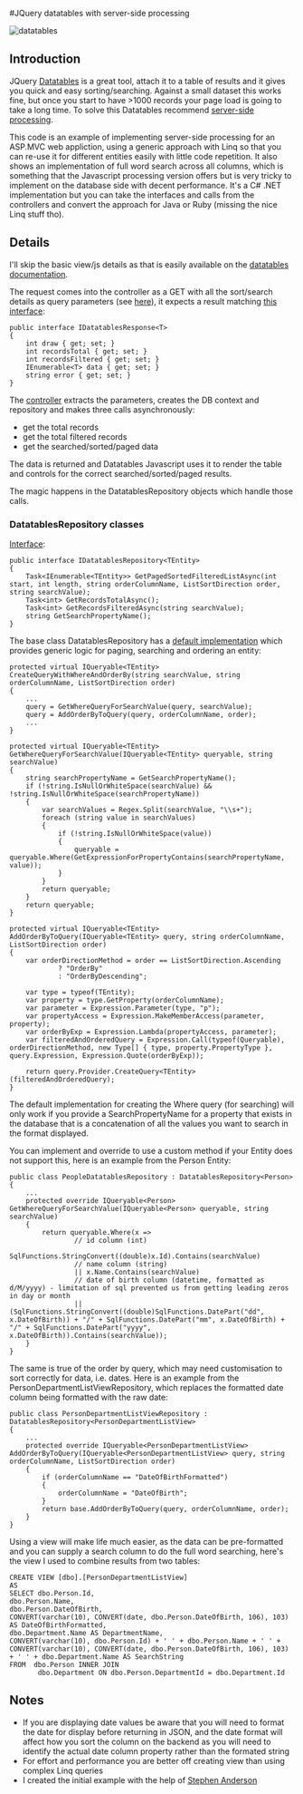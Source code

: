 ﻿#JQuery datatables with server-side processing

![datatables](https://raw.githubusercontent.com/stevenalexander/ServerSideDataTables/master/datatables-server-side.png)

## Introduction

JQuery [Datatables](https://datatables.net) is a great tool, attach it to a table of results and it gives you quick and 
easy sorting/searching. Against a small dataset this works fine, but once you start to have >1000 records your page load 
is going to take a long time. To solve this Datatables recommend [server-side processing](https://datatables.net/manual/server-side).

This code is an example of implementing server-side processing for an ASP.MVC web appliction, using a generic approach with
Linq so that you can re-use it for different entities easily with little code repetition. It also shows an implementation of 
full word search across all columns, which is something that the Javascript processing version offers but is very tricky to 
implement on the database side with decent performance. It's a C# .NET implementation but you can take the interfaces and 
calls from the controllers and convert the approach for Java or Ruby (missing the nice Linq stuff tho).

## Details

I'll skip the basic view/js details as that is easily available on the [datatables documentation](https://datatables.net/examples/basic_init/zero_configuration.html).

The request comes into the controller as a GET with all the sort/search details as query parameters (see
[here](https://datatables.net/manual/server-side)), it expects a result matching [this interface](https://github.com/stevenalexander/ServerSideDataTables/blob/master/SkippyWeb/Datatables/Response/IDatatablesResponse.cs):

    public interface IDatatablesResponse<T>
    {
        int draw { get; set; }
        int recordsTotal { get; set; }
        int recordsFiltered { get; set; }
        IEnumerable<T> data { get; set; }
        string error { get; set; }
    }

The [controller](https://github.com/stevenalexander/ServerSideDataTables/blob/master/SkippyWeb/Controllers/HomeController.cs#L41) extracts the parameters, creates the DB context and repository and makes three calls asynchronously:
- get the total records
- get the total filtered records
- get the searched/sorted/paged data

The data is returned and Datatables Javascript uses it to render the table and controls for the correct searched/sorted/paged results.

The magic happens in the DatatablesRepository objects which handle those calls.

### DatatablesRepository classes

[Interface](https://github.com/stevenalexander/ServerSideDataTables/blob/master/SkippyWeb/Datatables/Repository/IDatatablesRepository.cs):

    public interface IDatatablesRepository<TEntity>
    {
        Task<IEnumerable<TEntity>> GetPagedSortedFilteredListAsync(int start, int length, string orderColumnName, ListSortDirection order, string searchValue);
        Task<int> GetRecordsTotalAsync();
        Task<int> GetRecordsFilteredAsync(string searchValue);
        string GetSearchPropertyName();
    }

The base class DatatablesRepository has a [default implementation](https://github.com/stevenalexander/ServerSideDataTables/blob/master/SkippyWeb/Datatables/Repository/DatatablesRepository.cs#L57) which provides generic logic for paging, searching and ordering an entity:

    protected virtual IQueryable<TEntity> CreateQueryWithWhereAndOrderBy(string searchValue, string orderColumnName, ListSortDirection order)
    {
        ...
        query = GetWhereQueryForSearchValue(query, searchValue);
        query = AddOrderByToQuery(query, orderColumnName, order);
        ...
    }

    protected virtual IQueryable<TEntity> GetWhereQueryForSearchValue(IQueryable<TEntity> queryable, string searchValue)
    {
        string searchPropertyName = GetSearchPropertyName();
        if (!string.IsNullOrWhiteSpace(searchValue) && !string.IsNullOrWhiteSpace(searchPropertyName))
        {
            var searchValues = Regex.Split(searchValue, "\\s+");
            foreach (string value in searchValues)
            {
                if (!string.IsNullOrWhiteSpace(value))
                {
                    queryable = queryable.Where(GetExpressionForPropertyContains(searchPropertyName, value));
                }
            }
            return queryable;
        }
        return queryable;
    }

    protected virtual IQueryable<TEntity> AddOrderByToQuery(IQueryable<TEntity> query, string orderColumnName, ListSortDirection order)
    {
        var orderDirectionMethod = order == ListSortDirection.Ascending
                ? "OrderBy"
                : "OrderByDescending";

        var type = typeof(TEntity);
        var property = type.GetProperty(orderColumnName);
        var parameter = Expression.Parameter(type, "p");
        var propertyAccess = Expression.MakeMemberAccess(parameter, property);
        var orderByExp = Expression.Lambda(propertyAccess, parameter);
        var filteredAndOrderedQuery = Expression.Call(typeof(Queryable), orderDirectionMethod, new Type[] { type, property.PropertyType }, query.Expression, Expression.Quote(orderByExp));

        return query.Provider.CreateQuery<TEntity>(filteredAndOrderedQuery);
    }

The default implementation for creating the Where query (for searching) will only work if you provide a SearchPropertyName for a property that exists in the database that is a concatenation of all the values you want to search in the format displayed.

You can implement and override to use a custom method if your Entity does not support this, here is an example from the Person Entity:

    public class PeopleDatatablesRepository : DatatablesRepository<Person>
    {
        ...
        protected override IQueryable<Person> GetWhereQueryForSearchValue(IQueryable<Person> queryable, string searchValue)
        {
            return queryable.Where(x =>
                    // id column (int)
                    SqlFunctions.StringConvert((double)x.Id).Contains(searchValue)
                    // name column (string)
                    || x.Name.Contains(searchValue)
                    // date of birth column (datetime, formatted as d/M/yyyy) - limitation of sql prevented us from getting leading zeros in day or month
                    || (SqlFunctions.StringConvert((double)SqlFunctions.DatePart("dd", x.DateOfBirth)) + "/" + SqlFunctions.DatePart("mm", x.DateOfBirth) + "/" + SqlFunctions.DatePart("yyyy", x.DateOfBirth)).Contains(searchValue));
        }
    }

The same is true of the order by query, which may need customisation to sort correctly for data, i.e. dates. Here is an example from the PersonDepartmentListViewRepository, which replaces the formatted date column being formatted with the raw date:

    public class PersonDepartmentListViewRepository : DatatablesRepository<PersonDepartmentListView>
    {
        ...
        protected override IQueryable<PersonDepartmentListView> AddOrderByToQuery(IQueryable<PersonDepartmentListView> query, string orderColumnName, ListSortDirection order)
        {
            if (orderColumnName == "DateOfBirthFormatted")
            {
                orderColumnName = "DateOfBirth";
            }
            return base.AddOrderByToQuery(query, orderColumnName, order);
        }
    }

Using a view will make life much easier, as the data can be pre-formatted and you can supply a search column to do the full word searching, here's the view I used to combine results from two tables:

    CREATE VIEW [dbo].[PersonDepartmentListView]
    AS
    SELECT dbo.Person.Id, 
    dbo.Person.Name, 
    dbo.Person.DateOfBirth,
    CONVERT(varchar(10), CONVERT(date, dbo.Person.DateOfBirth, 106), 103) AS DateOfBirthFormatted,
    dbo.Department.Name AS DepartmentName,
    CONVERT(varchar(10), dbo.Person.Id) + ' ' + dbo.Person.Name + ' ' + CONVERT(varchar(10), CONVERT(date, dbo.Person.DateOfBirth, 106), 103) + ' ' + dbo.Department.Name AS SearchString
    FROM  dbo.Person INNER JOIN
           dbo.Department ON dbo.Person.DepartmentId = dbo.Department.Id

## Notes

- If you are displaying date values be aware that you will need to format the date for display before returning in JSON, and the date format will affect how you sort the column on the backend as you will need to identify the actual date column property rather than the formated string
- For effort and performance you are better off creating view than using complex Linq queries
- I created the initial example with the help of [Stephen Anderson](https://github.com/teedor/ServerSideDataTables)

